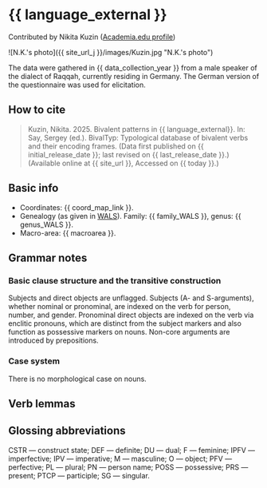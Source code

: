 # {{ language_external }}
Contributed by Nikita Kuzin ([Academia.edu profile](https://fu-berlin.academia.edu/NikitaKuzin))

![N.K.'s photo]({{ site_url_j }}/images/Kuzin.jpg "N.K.'s photo")

The data were gathered in {{ data_collection_year }} from a male speaker of the dialect of Raqqah, currently residing in Germany. The German version of the questionnaire was used for elicitation.

## How to cite
> Kuzin, Nikita. 2025. Bivalent patterns in {{ language_external}}. 
> In: Say, Sergey (ed.). BivalTyp: Typological database of bivalent verbs and their encoding frames. 
> (Data first published on {{ initial_release_date }}; 
> last revised on {{ last_release_date }}.) (Available online at {{ site_url }}, 
> Accessed on {{ today }}.)

## Basic info
- Coordinates: {{ coord_map_link }}.
- Genealogy (as given in [WALS](https://wals.info/)). Family: {{ family_WALS }}, genus: {{ genus_WALS }}.
- Macro-area: {{ macroarea }}.

## Grammar notes

### Basic clause structure and the transitive construction

Subjects and direct objects are unflagged. Subjects (A- and S-arguments), whether nominal or pronominal, are indexed on the verb for person, number, and gender. Pronominal direct objects are indexed on the verb via enclitic pronouns, which are distinct from the subject markers and also function as possessive markers on nouns. Non-core arguments are introduced by prepositions.

### Case system

There is no morphological case on nouns.

## Verb lemmas

## Glossing abbreviations

CSTR — construct state; DEF — definite; DU — dual; F — feminine; IPFV — imperfective; IPV — imperative; M — masculine; O — object; PFV — perfective; PL — plural; PN — person name; POSS — possessive; PRS — present; PTCP — participle; SG — singular.
